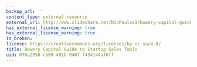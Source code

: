 ```yaml
---
backup_url: ''
content_type: external-resource
external_url: http://www.slideshare.net/NicPoulos1/bowery-capital-guide-to-startup-sales-tools
has_external_licence_warning: true
has_external_license_warning: true
is_broken: ''
license: https://creativecommons.org/licenses/by-nc-sa/4.0/
title: Bowery Capital Guide to Startup Sales Tools
uid: 076a2558-cb60-481b-940f-f434144af6ff
---
```

